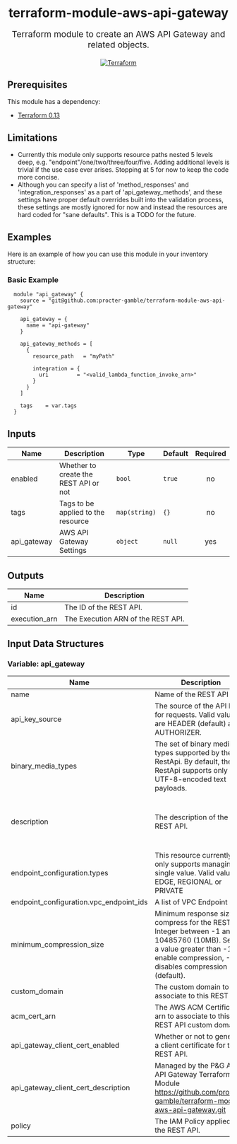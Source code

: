 <h1 align="center">
    terraform-module-aws-api-gateway
</h1>

<p align="center" style="font-size: 1.2rem;"> 
    Terraform module to create an AWS API Gateway and related objects.
</p>

<p align="center">

<a href="https://www.terraform.io">
  <img src="https://img.shields.io/badge/Terraform-v0.13-green" alt="Terraform">
</a>

</p>

## Prerequisites

This module has a dependency: 

- [Terraform 0.13](https://learn.hashicorp.com/terraform/getting-started/install.html)

## Limitations

- Currently this module only supports resource paths nested 5 levels deep, e.g. "endpoint"/one/two/three/four/five.  Adding additional levels is trivial if the use case ever arises.  Stopping at 5 for now to keep the code more concise.
- Although you can specify a list of 'method_responses' and 'integration_responses' as a part of 'api_gateway_methods', and these settings have proper default overrides built into the validation process, these settings are mostly ignored for now and instead the resources are hard coded for "sane defaults".  This is a TODO for the future.

## Examples

Here is an example of how you can use this module in your inventory structure:
### Basic Example
```hcl
  module "api_gateway" {
    source = "git@github.com:procter-gamble/terraform-module-aws-api-gateway"
    
    api_gateway = {
      name = "api-gateway"
    }

    api_gateway_methods = [
      {
        resource_path   = "myPath"

        integration = {
          uri         = "<valid_lambda_function_invoke_arn>"
        }
      }
    ]

    tags    = var.tags
  }
```


## Inputs

| Name | Description | Type | Default | Required |
|------|-------------|------|---------|:--------:|
| enabled | Whether to create the REST API or not | `bool` | `true` | no |
| tags | Tags to be applied to the resource | `map(string)` | `{}` | no |
| api_gateway | AWS API Gateway Settings | `object` | `null` | yes |

## Outputs

| Name | Description |
|------|-------------|
| id | The ID of the REST API. |
| execution_arn | The Execution ARN of the REST API. | 

## Input Data Structures

### Variable: api_gateway
| Name | Description | Type | Default | Required |
|------|-------------|------|---------|:--------:|
| name | Name of the REST API | `string` | `null` | yes |
| api_key_source | The source of the API key for requests. Valid values are HEADER (default) and AUTHORIZER. | `string` | `null` | no |
| binary_media_types | The set of binary media types supported by the RestApi. By default, the RestApi supports only UTF-8-encoded text payloads. | `set(string)` | `null` | no |
| description | The description of the REST API. | `string` | Managed by the P&G AWS API Gateway Terraform Module https://github.com/procter-gamble/terraform-module-aws-api-gateway.git | no |
| endpoint_configuration.types | This resource currently only supports managing a single value. Valid values: EDGE, REGIONAL or PRIVATE | `set(string)` | `null` | no |
| endpoint_configuration.vpc_endpoint_ids | A list of VPC Endpoint Ids. | `list(string)` | `null` | no |
| minimum_compression_size | Minimum response size to compress for the REST API. Integer between -1 and 10485760 (10MB). Setting a value greater than -1 will enable compression, -1 disables compression (default). | `number` | `null` | no |
| custom_domain | The custom domain to associate to this REST API. | `string` | `null` | no |
| acm_cert_arn | The AWS ACM Certificate arn to associate to this REST API custom domain. | `string` | `null` | no |
| api_gateway_client_cert_enabled | Whether or not to generate a client certificate for this REST API. | `string` | `false` | no |
| api_gateway_client_cert_description | Managed by the P&G AWS API Gateway Terraform Module https://github.com/procter-gamble/terraform-module-aws-api-gateway.git | `string` | `null` | no |
| policy | The IAM Policy applied to the REST API. | `string` | `null` | no |
